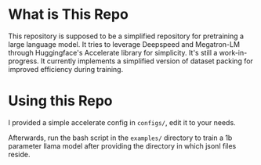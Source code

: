 # What is This Repo

This repository is supposed to be a simplified repository for pretraining a large language model. It tries to leverage Deepspeed and Megatron-LM through Huggingface's Accelerate library for simplicity. It's still a work-in-progress. It currently implements a simplified version of dataset packing for improved efficiency during training.

# Using this Repo

I provided a simple accelerate config in `configs/`, edit it to your needs.

Afterwards, run the bash script in the `examples/` directory to train a 1b parameter llama model after providing the directory in which jsonl files reside.